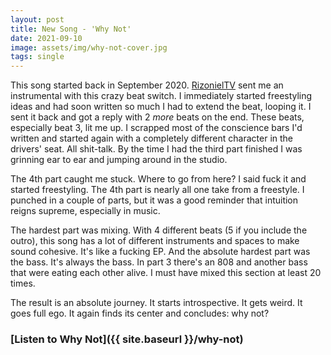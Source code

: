 ```yaml
---
layout: post
title: New Song - 'Why Not'
date: 2021-09-10
image: assets/img/why-not-cover.jpg
tags: single
---
```


This song started back in September 2020. [RizonielTV](https://youtube.com/rizonieltv) sent me an instrumental with this crazy beat switch. I immediately started freestyling ideas and had soon written so much I had to extend the beat, looping it. I sent it back and got a reply with 2 _more_ beats on the end. These beats, especially beat 3, lit me up. I scrapped most of the conscience bars I'd written and started again with a completely different character in the drivers' seat. All shit-talk. By the time I had the third part finished I was grinning ear to ear and jumping around in the studio.

The 4th part caught me stuck. Where to go from here? I said fuck it and started freestyling. The 4th part is nearly all one take from a freestyle. I punched in a couple of parts, but it was a good reminder that intuition reigns supreme, especially in music.

The hardest part was mixing. With 4 different beats (5 if you include the outro), this song has a lot of different instruments and spaces to make sound cohesive. It's like a fucking EP. And the absolute hardest part was the bass. It's always the bass. In part 3 there's an 808 and another bass that were eating each other alive. I must have mixed this section at least 20 times.

The result is an absolute journey. It starts introspective. It gets weird. It goes full ego. It again finds its center and concludes: why not?

### [Listen to Why Not]({{ site.baseurl }}/why-not)

